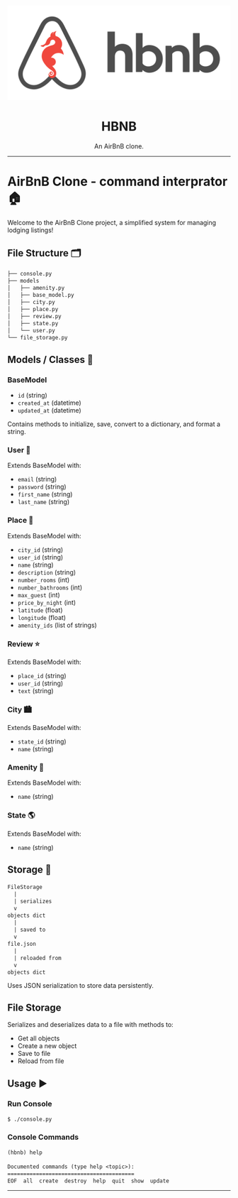 <p align="center">
  <img src="https://github.com/Imukua/AirBnB_clone/blob/main/assets/Hlogo.png" alt="Hbnb logo">
</p>

<h1 align="center">HBNB</h1>
<p align="center">An AirBnB clone.</p>

---

# AirBnB Clone - command interprator🏠

Welcome to the AirBnB Clone project, a simplified system for managing lodging listings!

## File Structure 🗂

```plaintext
├── console.py
├── models
│   ├── amenity.py
│   ├── base_model.py
│   ├── city.py
│   ├── place.py
│   ├── review.py
│   ├── state.py
│   └── user.py
└── file_storage.py
```

## Models / Classes 📁

### BaseModel

- `id` (string)
- `created_at` (datetime)
- `updated_at` (datetime)

Contains methods to initialize, save, convert to a dictionary, and format a string.

### User 👤

Extends BaseModel with:

- `email` (string)
- `password` (string)
- `first_name` (string)
- `last_name` (string)

### Place 🏡

Extends BaseModel with:

- `city_id` (string)
- `user_id` (string)
- `name` (string)
- `description` (string)
- `number_rooms` (int)
- `number_bathrooms` (int)
- `max_guest` (int)
- `price_by_night` (int)
- `latitude` (float)
- `longitude` (float)
- `amenity_ids` (list of strings)

### Review ⭐️

Extends BaseModel with:

- `place_id` (string)
- `user_id` (string)
- `text` (string)

### City 🏙

Extends BaseModel with:

- `state_id` (string)
- `name` (string)

### Amenity 🛀

Extends BaseModel with:

- `name` (string)

### State 🌎

Extends BaseModel with:

- `name` (string)

## Storage 💾

```plaintext
FileStorage
  |
  | serializes
  v
objects dict
  |
  | saved to
  v
file.json
  |
  | reloaded from
  v
objects dict
```

Uses JSON serialization to store data persistently.

## File Storage

Serializes and deserializes data to a file with methods to:

- Get all objects
- Create a new object
- Save to file
- Reload from file

## Usage ▶️

### Run Console

```plaintext
$ ./console.py
```

### Console Commands

```plaintext
(hbnb) help

Documented commands (type help <topic>):
========================================
EOF  all  create  destroy  help  quit  show  update
```

---
